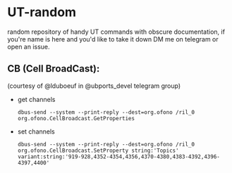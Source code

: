 # UT-random
random repository of handy UT commands with obscure documentation, if you're name is here and you'd like to take it down DM me on telegram or open an issue.

## CB (Cell BroadCast):
(courtesy of @lduboeuf in @ubports_devel telegram group)
* get channels
  ```
  dbus-send --system --print-reply --dest=org.ofono /ril_0 org.ofono.CellBroadcast.GetProperties 
  ```
* set channels
  ```
  dbus-send --system --print-reply --dest=org.ofono /ril_0 org.ofono.CellBroadcast.SetProperty string:'Topics' variant:string:'919-928,4352-4354,4356,4370-4380,4383-4392,4396-4397,4400'
  ```
